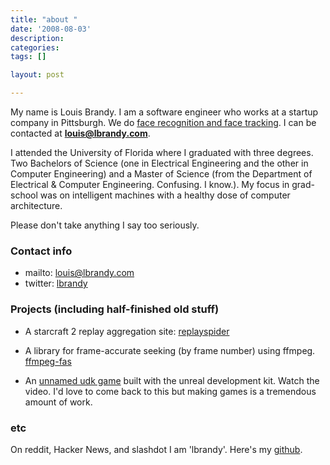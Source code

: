 ```yaml
---
title: "about "
date: '2008-08-03'
description:
categories:
tags: []

layout: post

---
```

My name is Louis Brandy. I am a software engineer who works at a startup company in Pittsburgh. We do <a href="http://www.pittpatt.com">face recognition and face tracking</a>. I can be contacted at <strong>louis@lbrandy.com</strong>.

I attended the University of Florida where I graduated with three degrees. Two Bachelors of Science (one in Electrical Engineering and the other in Computer Engineering) and a Master of Science (from the Department of Electrical &amp; Computer Engineering. Confusing. I know.). My focus in grad-school was on intelligent machines with a healthy dose of computer architecture.

Please don't take anything I say too seriously. 

<h3>Contact info</h3>

<ul>
<li>mailto: <a href="mailto:louis@lbrandy.com">louis@lbrandy.com</a></li>
<li>twitter: <a href="http://twitter.com/lbrandy">lbrandy</a></li>
</ul>

<h3>Projects (including half-finished old stuff)</h3>

* A starcraft 2 replay aggregation site: <a href="http://replayspider.com">replayspider</a>

* A library for frame-accurate seeking (by frame number) using ffmpeg. <a href="https://github.com/lbrandy/ffmpeg-fas">ffmpeg-fas</a>

* An <a href="http://www.youtube.com/watch?v=DZ-gov94_po">unnamed udk game</a> built with the unreal development kit. Watch the video. I'd love to come back to this but making games is a tremendous amount of work.

<h3>etc</h3>

On reddit, Hacker News, and slashdot I am 'lbrandy'. Here's my <a href="https://github.com/lbrandy">github</a>.